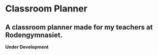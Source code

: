 # Classroom Planner

## A classroom planner made for my teachers at Rodengymnasiet.

**Under Development**